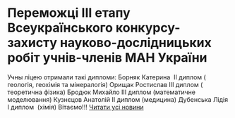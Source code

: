 
# Переможці ІІІ етапу Всеукраїнського конкурсу-захисту науково-дослідницьких робіт учнів-членів МАН України
Учны ліцею отримали такі дипломи:
Борняк Катерина  ІІ диплом ( геологія, геохімія та мінералогія)
Орищак Ростислав ІІІ диплом ( теоретична фізика)
Бродюк Михайло ІІІ диплом (математичне моделювання)
Кузнєцов Анатолій ІІ диплом (медицина)
Дубенська Лідія І диплом  (хімія)
Вітаємо!!!
[Читати усі новини](/news)
       